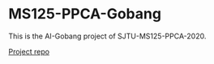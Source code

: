 # MS125-PPCA-Gobang

This is the AI-Gobang project of SJTU-MS125-PPCA-2020.

[Project repo](https://github.com/Gabr1e1/Gomoku)
